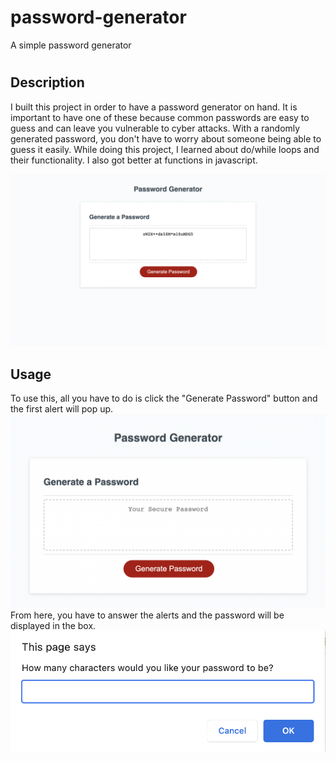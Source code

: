 # password-generator
A simple password generator

# <Password-Generator>
## Description
I built this project in order to have a password generator on hand. It is important to have one of these because common passwords are easy to guess and can leave you vulnerable to cyber attacks. With a randomly generated password, you don't have to worry about someone being able to guess it easily. While doing this project, I learned about do/while loops and their functionality. I also got better at functions in javascript. 

![sample generated password](generated-password-ss.png)

## Usage
To use this, all you have to do is click the "Generate Password" button and the first alert will pop up. 
![screenshot of password generator](password-generator-ss.png)
From here, you have to answer the alerts and the password will be displayed in the box.
![screenshot of the first prompt](prompt-ss.png)